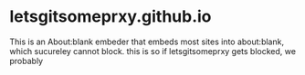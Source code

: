 # letsgitsomeprxy.github.io
This is an About:blank embeder that embeds most sites into about:blank, which sucureley cannot block. this is so if letsgitsomeprxy gets blocked, we probably
